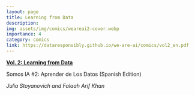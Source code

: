 ```yaml
---
layout: page
title: Learning from Data
description: 
img: assets/img/comics/weareai2-cover.webp
importance: 4
category: comics
link: https://dataresponsibly.github.io/we-are-ai/comics/vol2_en.pdf
---
```


[**Vol. 2: Learning from Data**](https://dataresponsibly.github.io/we-are-ai/comics/vol2_en.pdf)  

Somos IA #2: Aprender de Los Datos (Spanish Edition)  

*Julia Stoyanovich and Falaah Arif Khan*  